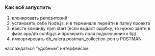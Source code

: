 ### Как всё запустить

1) клонировать репозиторий 
2) установить cебе Node.js, и в терминале перейти в папку проекта 
3) ввести команду npm start (если выдаст ошибку, то нужно зайти в файл app/db.config.js и проверить поля подключения к бд) 
4) импортировать db_valera.postman_collection.json в POSTMAN

наслаждаться "удобным" интерфейсом
